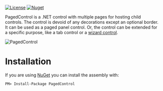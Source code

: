 [![License](http://img.shields.io/github/license/oozcitak/pagedcontrol.svg?style=flat-square)](https://opensource.org/licenses/MIT)
[![Nuget](https://img.shields.io/nuget/v/PagedControl.svg?style=flat-square)](https://www.nuget.org/packages/PagedControl)

PagedControl is a .NET control with multiple pages for hosting child controls. The control is devoid of any decorations except an optional border. It can be used as a paged panel control. Or, the control can be extended for a specific purpose, like a tab control or a [wizard control](https://github.com/oozcitak/WizardControl).

![PagedControl](https://github.com/oozcitak/pagedcontrol/blob/wiki/PagedControl.designer.jpg)

# Installation #

If you are using [NuGet](https://nuget.org/) you can install the assembly with:

`PM> Install-Package PagedControl`
